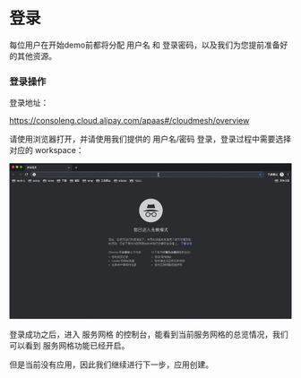 # 登录

每位用户在开始demo前都将分配 用户名 和 登录密码，以及我们为您提前准备好的其他资源。

### 登录操作

登录地址：

https://consoleng.cloud.alipay.com/apaas#/cloudmesh/overview

请使用浏览器打开，并请使用我们提供的 用户名/密码 登录，登录过程中需要选择对应的 workspace：

![](images/login/login.gif)

登录成功之后，进入 服务网格 的控制台，能看到当前服务网格的总览情况，我们可以看到 服务网格功能已经开启。

但是当前没有应用，因此我们继续进行下一步，应用创建。